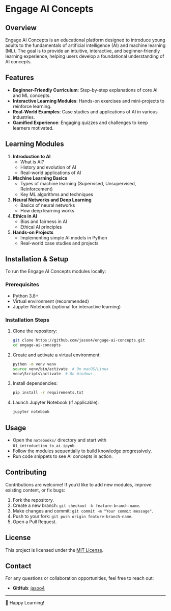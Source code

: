# Engage AI Concepts

## Overview
Engage AI Concepts is an educational platform designed to introduce young adults to the fundamentals of artificial intelligence (AI) and machine learning (ML). The goal is to provide an intuitive, interactive, and beginner-friendly learning experience, helping users develop a foundational understanding of AI concepts.

## Features
- **Beginner-Friendly Curriculum**: Step-by-step explanations of core AI and ML concepts.
- **Interactive Learning Modules**: Hands-on exercises and mini-projects to reinforce learning.
- **Real-World Examples**: Case studies and applications of AI in various industries.
- **Gamified Experience**: Engaging quizzes and challenges to keep learners motivated.

## Learning Modules
1. **Introduction to AI**
   - What is AI?
   - History and evolution of AI
   - Real-world applications of AI
2. **Machine Learning Basics**
   - Types of machine learning (Supervised, Unsupervised, Reinforcement)
   - Key ML algorithms and techniques
3. **Neural Networks and Deep Learning**
   - Basics of neural networks
   - How deep learning works
4. **Ethics in AI**
   - Bias and fairness in AI
   - Ethical AI principles
5. **Hands-on Projects**
   - Implementing simple AI models in Python
   - Real-world case studies and projects

## Installation & Setup
To run the Engage AI Concepts modules locally:

### Prerequisites
- Python 3.8+
- Virtual environment (recommended)
- Jupyter Notebook (optional for interactive learning)

### Installation Steps
1. Clone the repository:
   ```bash
   git clone https://github.com/jasoo4/engage-ai-concepts.git
   cd engage-ai-concepts
   ```
2. Create and activate a virtual environment:
   ```bash
   python -m venv venv
   source venv/bin/activate  # On macOS/Linux
   venv\Scripts\activate  # On Windows
   ```
3. Install dependencies:
   ```bash
   pip install -r requirements.txt
   ```
4. Launch Jupyter Notebook (if applicable):
   ```bash
   jupyter notebook
   ```

## Usage
- Open the `notebooks/` directory and start with `01_introduction_to_ai.ipynb`.
- Follow the modules sequentially to build knowledge progressively.
- Run code snippets to see AI concepts in action.

## Contributing
Contributions are welcome! If you’d like to add new modules, improve existing content, or fix bugs:
1. Fork the repository.
2. Create a new branch: `git checkout -b feature-branch-name`.
3. Make changes and commit: `git commit -m "Your commit message"`.
4. Push to your fork: `git push origin feature-branch-name`.
5. Open a Pull Request.

## License
This project is licensed under the [MIT License](LICENSE).

## Contact
For any questions or collaboration opportunities, feel free to reach out:
- **GitHub**: [jasoo4](https://github.com/jasoo4)
---

🚀 Happy Learning!

